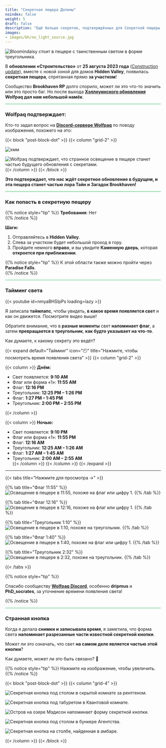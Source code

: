 ```yaml
---
title: "Секретная пещера Долины"
noindex: false
weight: 5
draft: false
description: "Ещё больше секретов, подтверждённых для Секретной пещеры Долины в Brookhaven RP, и таймлапс видео с загадочным светом."
images: 
- images/bh/no_light_source.jpg
---
```


![Bloomindaisy стоит в пещере с таинственным светом в форме треугольника.](/images/bh/no_light_source.jpg)

В **обновлении «Строительство»** от **25 августа 2023 года** ([Construction update](blog/archive/2023/august/construction/)), вместе с новой зоной для домов **Hidden Valley**, появилась **секретная пещера**, спрятанная прямо **за участком**!  

Сообщество **Brookhaven RP** долго спорило, может ли это что-то значить или это просто баг. Но после выхода **[Хэллоуинского обновления](blog/archive/2023/october/10-13-23/)** **Wolfpaq дал нам небольшой намёк**.

<hr style="background-color: #28b44c" size=8>

### Wolfpaq подтверждает:  

Кто-то задал вопрос на **[Discord-сервере Wolfpaq](https://discord.com/channels/482308357248647177/870010373976236052/1162417286792102060)** по поводу изображения, похожего на это:  

{{< block "post-block-dot" >}}
{{< column "grid-2" >}}

![хмм](/images/bh/flag.jpg)

![Wolfpaq подтверждает, что странное освещение в пещере станет частью будущего обновления с секретами.](/images/bh/wolf.jpg)
{{< /column >}}
{{< /block >}}

**Это подтверждает, что нас ждёт секретное обновление в будущем, и эта пещера станет частью лора Тайн и Загадок Brookhaven!**

<hr style="background-color: #28b44c" size=8>

### Как попасть в секретную пещеру  

{{% notice style="tip" %}}
**Требования**: Нет  
{{% /notice %}}

**Шаги:**  

1. Отправляйтесь в **Hidden Valley**.  
2. Слева за участком будет небольшой проход в гору.  
3. Пройдите немного **вправо**, и вы увидите **Каменную дверь**, которая **откроется при приближении**.  

{{% notice style="tip" %}}
К этой области также можно пройти через **Paradise Falls**.  
{{% /notice %}}

<hr style="background-color: #28b44c" size=8>

### Тайминг света  

{{< youtube id=nmyaBHSIpPs loading=lazy >}}

Я записала **таймлапс**, чтобы увидеть, **в какое время появляется свет** и как он движется. Посмотрите видео выше!  

Обратите внимание, что в **разные моменты** свет **напоминает флаг**, а затем **превращается в треугольник**, **как будто указывает на что-то**.  

Как думаете, к какому секрету это ведёт?

{{< expand default="Тайминг" icon="🕘" title="Нажмите, чтобы посмотреть время появления света" >}} 
{{< column "grid-2" >}}

{{< column >}}
**Днём:**  

- Свет появляется: **9:10 AM**  
- Флаг или форма «1»: **11:55 AM**  
- Флаг: **12:16 PM**  
- Треугольник: **12:25 PM – 1:26 PM**  
- Флаг: **1:27 PM – 1:45 PM**  
- Треугольник: **2:00 PM – 2:55 PM**  

{{< /column >}}

{{< column >}}
**Ночью:**  

- Свет появляется: **9:10 PM**  
- Флаг или форма «1»: **11:55 PM**  
- Флаг: **12:16 AM**  
- Треугольник: **12:25 AM – 1:26 AM**  
- Флаг: **1:27 AM – 1:45 AM**  
- Треугольник: **2:00 AM – 2:55 AM**  
{{< /column >}}
{{< /column >}}
{{< /expand >}}

---

{{< tabs title="Нажмите для просмотра ->" >}}

{{% tab title="Флаг 11:55" %}}
![Освещение в пещере в 11:55, похоже на флаг или цифру 1.](/images/bh/cave-light-flag-shape-11_55.jpg)
{{% /tab %}}

{{% tab title="Флаг 12:16" %}}
![Освещение в пещере в 12:16, похоже на флаг или цифру 1.](/images/bh/cave-light-flag-shape-12_16.jpg)
{{% /tab %}}

{{% tab title="Треугольник 1:10" %}}
![Освещение в пещере в 1:10, похоже на треугольник.](/images/bh/cave-light-triangle-shape-1_10.jpg)
{{% /tab %}}

{{% tab title="Флаг 1:40" %}}
![Освещение в пещере в 1:40, похоже на флаг или цифру 1.](/images/bh/cave-light-flag-shape-1_40.jpg)
{{% /tab %}}

{{% tab title="Треугольник 2:32" %}}
![Освещение в пещере в 2:32, похоже на треугольник.](/images/bh/cave-light-triangle-shape-2_30.jpg)
{{% /tab %}}

{{< /tabs >}}

{{% notice style="tip" %}}

Спасибо сообществу **[Wolfpaq Discord](https://discord.gg/wolfpaqgames)**, особенно **dripmus** и **PhD_socrates**, за уточнение времени появления света!  

{{% /notice %}}

<hr style="background-color: #28b44c" size=8>

### Странная кнопка  

Когда я делала **снимки и записывала время**, я заметила, что форма света **напоминает разрезанные части известной секретной кнопки**.  

Может ли это означать, что свет **на самом деле является частью этой кнопки**?  

Как думаете, может ли это быть связано? 🤔  

{{% notice style="tip" %}}
Нажмите на изображение, чтобы увеличить.  
{{% /notice %}}

{{< block "post-block-dot" >}}
{{< column "grid-4" >}}

![Секретная кнопка под столом в скрытой комнате за рентгеном.](/images/bh/secrets-button-hidden-room-xray.jpg)

![Секретная кнопка под табуретом в Квантовой комнате.](/images/bh/secrets-button-quantum-room-stool.jpg)

![Остров на озере Мэдисон напоминает форму секретной кнопки.](/images/bh/secrets-button-madison-lake.jpg)

![Секретная кнопка под столом в бункере Агентства.](/images/bh/secrets-button-agency-bunker.jpg)

![Секретная кнопка на столбе, найденная в амбаре.](/images/bh/secrets-button-farm.jpg)

{{< /column >}}
{{< /block >}}
